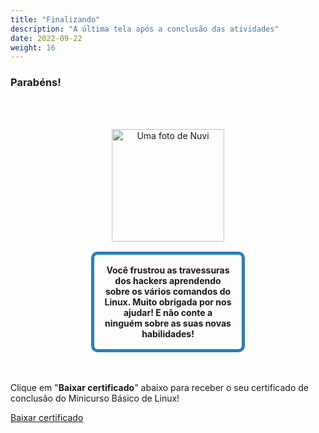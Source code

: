 ```yaml
---
title: "Finalizando"
description: "A última tela após a conclusão das atividades"
date: 2022-09-22
weight: 16
---
```


### Parabéns!

<div style="margin: 1rem;padding: 2rem 2rem;text-align: center;">
    <div style="display: inline-block;padding: 1rem 1rem;vertical-align: middle;">
        <img src="../images/nuvi.PNG?" alt="Uma foto de Nuvi" width="180" height="180" />
    </div>
    <div style="display: inline-block;padding: 1rem 1rem;vertical-align: middle;width:50%;border:5px solid #2980b9;border-radius:10px;font-weight: bold;">
        Você frustrou as travessuras dos hackers aprendendo sobre os vários comandos do Linux. Muito obrigada por nos ajudar! E não conte a ninguém sobre as suas novas habilidades!
    </div>
</div>

Clique em "**Baixar certificado**" abaixo para receber o seu certificado de conclusão do Minicurso Básico de Linux!

<a class="my-2 mx-4 btn btn-info" href="../images/Certificate.pdf">
Baixar certificado</a>
